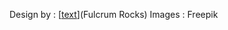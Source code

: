 Design by : [[text](https://dribbble.com/shots/23367195-Medical-Website-Design-Telehealth-Landing-Page)](Fulcrum Rocks)
Images : Freepik
